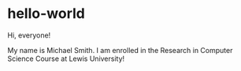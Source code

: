 # hello-world

Hi, everyone!

My name is Michael Smith. I am enrolled in the Research in Computer Science Course at Lewis University!
